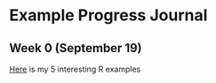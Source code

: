 # Example Progress Journal

## Week 0 (September 19)

[Here](files/interesting_examples.html) is my 5 interesting R examples
